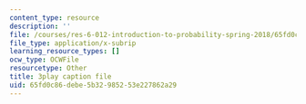 ```yaml
---
content_type: resource
description: ''
file: /courses/res-6-012-introduction-to-probability-spring-2018/65fd0c86debe5b32985253e227862a29_FOFtMqCxZt0.vtt
file_type: application/x-subrip
learning_resource_types: []
ocw_type: OCWFile
resourcetype: Other
title: 3play caption file
uid: 65fd0c86-debe-5b32-9852-53e227862a29
---
```


